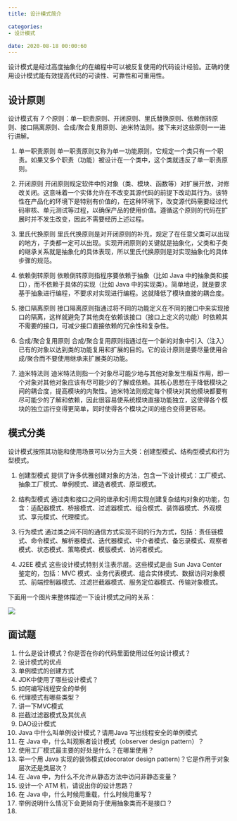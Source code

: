 ```yaml
---
title: 设计模式简介

categories:
- 设计模式

date: 2020-08-18 00:00:60
---
```

设计模式是经过高度抽象化的在编程中可以被反复使用的代码设计经验。正确的使用设计模式能有效提高代码的可读性、可靠性和可重用性。

## 设计原则
设计模式有 7 个原则：单一职责原则、开闭原则、里氏替换原则、依赖倒转原则、接口隔离原则、合成/聚合复用原则、迪米特法则。接下来对这些原则一一进行讲解。

1. 单一职责原则
  单一职责原则又称为单一功能原则，它规定一个类只有一个职责。如果又多个职责（功能）被设计在一个类中，这个类就违反了单一职责原则。

1. 开闭原则
  开闭原则规定软件中的对象（类、模块、函数等）对扩展开放，对修改关闭。这意味着一个实体允许在不改变其源代码的前提下改动其行为。该特性在产品化的环境下是特别有价值的，在这种环境下，改变源代码需要经过代码审核、单元测试等过程，以确保产品的使用价值。遵循这个原则的代码在扩展时并不发生改变，因此不需要经历上述过程。

1. 里氏代换原则
  里氏代换原则是对开闭原则的补充，规定了在任意父类可以出现的地方，子类都一定可以出现。实现开闭原则的关键就是抽象化，父类和子类的继承关系就是抽象化的具体表现，所以里氏代换原则是对实现抽象化的具体步骤的规范。

1. 依赖倒转原则
  依赖倒转原则指程序要依赖于抽象（比如 Java 中的抽象类和接口），而不依赖于具体的实现（比如 Java 中的实现类）。简单地说，就是要求基于抽象进行编程，不要求对实现进行编程。这就降低了模块直接的耦合度。

1. 接口隔离原则
  接口隔离原则指通过将不同的功能定义在不同的接口中来实现接口的隔离，这样就避免了其他类在依赖该接口（接口上定义的功能）时依赖其不需要的接口，可减少接口直接依赖的冗余性和复杂性。

1. 合成/聚合复用原则
  合成/聚合复用原则指通过在一个新的对象中引入（注入）已有的对象以达到类的功能复用和扩展的目的。它的设计原则是要尽量使用合成/聚合而不要使用继承来扩展类的功能。

1. 迪米特法则
  迪米特法则指一个对象尽可能少地与其他对象发生相互作用，即一个对象对其他对象应该有尽可能少的了解或依赖。其核心思想在于降低模块之间的耦合度，提高模块的内聚性。迪米特法则规定每个模块对其他模块都要有尽可能少的了解和依赖，因此很容易使系统模块直接功能独立，这使得各个模块的独立运行变得更简单，同时使得各个模块之间的组合变得更容易。

## 模式分类
设计模式按照其功能和使用场景可以分为三大类：创建型模式、结构型模式和行为型模式。

1. 创建型模式
  提供了许多优雅创建对象的方法，包含一下设计模式：工厂模式、抽象工厂模式、单例模式、建造者模式、原型模式。

1. 结构型模式
  通过类和接口之间的继承和引用实现创建复杂结构对象的功能，包含：适配器模式、桥接模式、过滤器模式、组合模式、装饰器模式、外观模式、享元模式、代理模式。

1. 行为模式
  通过类之间不同的通信方式实现不同的行为方式，包括：责任链模式、命令模式、解析器模式、迭代器模式、中介者模式、备忘录模式、观察者模式、状态模式、策略模式、模版模式、访问者模式。

1. J2EE 模式
  这些设计模式特别关注表示层。这些模式是由 Sun Java Center 鉴定的，包括：MVC 模式、业务代表模式、组合实体模式、数据访问对象模式、前端控制器模式、过滤拦截器模式、服务定位器模式、传输对象模式。

下面用一个图片来整体描述一下设计模式之间的关系：

![](https://www.runoob.com/wp-content/uploads/2014/08/the-relationship-between-design-patterns.jpg)

  ## 面试题
  1. 什么是设计模式？你是否在你的代码里面使用过任何设计模式？
  1. 设计模式的优点
  1. 单例模式的创建方式
  1. JDK中使用了哪些设计模式？
  1. 如何编写线程安全的单例
  1. 代理模式有哪些类型？
  1. 讲一下MVC模式
  1. 拦截过滤器模式及其优点
  1. DAO设计模式
  1. Java 中什么叫单例设计模式？请用Java 写出线程安全的单例模式
  1. 在 Java 中，什么叫观察者设计模式（observer design pattern）？
  1. 使用工厂模式最主要的好处是什么？在哪里使用？
  1. 举一个用 Java 实现的装饰模式(decorator design pattern)？它是作用于对象层次还是类层次？
  1. 在 Java 中，为什么不允许从静态方法中访问非静态变量？
  1. 设计一个 ATM 机，请说出你的设计思路？
  1. 在 Java 中，什么时候用重载，什么时候用重写？
  1. 举例说明什么情况下会更倾向于使用抽象类而不是接口？
  1. 